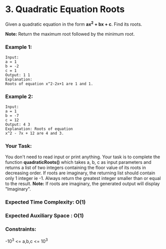 # 3. Quadratic Equation Roots
Given a quadratic equation in the form <strong>ax<sup>2</sup> + bx + c</strong>. Find its roots.

<strong>Note:</strong> Return the maximum root followed by the minimum root.

### Example 1:
```
Input:
a = 1
b = -2
c = 1
Output: 1 1
Explanation:
Roots of equation x^2-2x+1 are 1 and 1.
```

### Example 2:
```
Input:
a = 1
b = -7
c = 12
Output: 4 3
Explanation: Roots of equation 
x^2 - 7x + 12 are 4 and 3.
```
### Your Task:
You don't need to read input or print anything. Your task is to complete the function <strong>quadraticRoots()</strong> which takes a, b, c as input parameters and returns a list of two integers containing the floor value of its roots in decreasing order. If roots are imaginary, the returning list should contain only 1 integer ie -1. Always return the greatest integer smaller than or equal to the result.
<strong>Note:</strong> If roots are imaginary, the generated output will display "Imaginary".


### Expected Time Complexity: O(1)
### Expected Auxiliary Space : O(1)

### Constraints:
-10<sup>3</sup> <= a,b,c <= 10<sup>3</sup>
